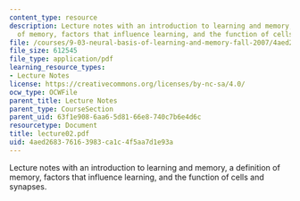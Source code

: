 ```yaml
---
content_type: resource
description: Lecture notes with an introduction to learning and memory, a definition
  of memory, factors that influence learning, and the function of cells and synapses.
file: /courses/9-03-neural-basis-of-learning-and-memory-fall-2007/4aed268376163983ca1c4f5aa7d1e93a_lecture02.pdf
file_size: 612545
file_type: application/pdf
learning_resource_types:
- Lecture Notes
license: https://creativecommons.org/licenses/by-nc-sa/4.0/
ocw_type: OCWFile
parent_title: Lecture Notes
parent_type: CourseSection
parent_uid: 63f1e908-6aa6-5d81-66e8-740c7b6e4d6c
resourcetype: Document
title: lecture02.pdf
uid: 4aed2683-7616-3983-ca1c-4f5aa7d1e93a
---
```

Lecture notes with an introduction to learning and memory, a definition of memory, factors that influence learning, and the function of cells and synapses.